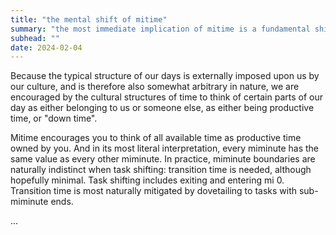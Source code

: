 ```yaml
---
title: "the mental shift of mitime"
summary: "the most immediate implication of mitime is a fundamental shift in one's relationship to time"
subhead: ""
date: 2024-02-04
---
```


Because the typical structure of our days is externally imposed upon us by our culture, and is therefore also somewhat arbitrary in nature, we are encouraged by the cultural structures of time to think of certain parts of our day as either belonging to us or someone else, as either being productive time, or "down time".

Mitime encourages you to think of all available time as productive time owned by you. And in its most literal interpretation, every miminute has the same value as every other miminute. In practice, miminute boundaries are naturally indistinct when task shifting: transition time is needed, although hopefully minimal. Task shifting includes exiting and entering mi 0. Transition time is most naturally mitigated by dovetailing to tasks with sub-miminute ends.

...
